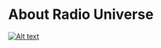 # About Radio Universe
[![Alt text](https://radioatlas.info/youtube/)](https://www.youtube.com/watch?v=n5iVJh2D_Bo)
